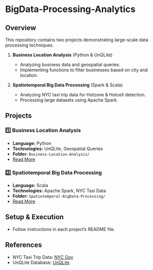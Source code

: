 # BigData-Processing-Analytics

## Overview
This repository contains two projects demonstrating large-scale data processing techniques.

1. **Business Location Analysis** (Python & UnQLite)
   - Analyzing business data and geospatial queries.
   - Implementing functions to filter businesses based on city and location.

2. **Spatiotemporal Big Data Processing** (Spark & Scala)
   - Analyzing NYC taxi trip data for Hotzone & Hotcell detection.
   - Processing large datasets using Apache Spark.

## Projects

### 1️⃣ **Business Location Analysis**
- **Language:** Python
- **Technologies:** UnQLite, Geospatial Queries
- **Folder:** `Business-Location-Analysis/`
- [Read More](./Business-Location-Analysis/README.md)

### 2️⃣ **Spatiotemporal Big Data Processing**
- **Language:** Scala
- **Technologies:** Apache Spark, NYC Taxi Data
- **Folder:** `Spatiotemporal-BigData-Processing/`
- [Read More](./Spatiotemporal-BigData-Processing/README.md)

## Setup & Execution
- Follow instructions in each project’s README file.

## References
- NYC Taxi Trip Data: [NYC Gov](https://www.nyc.gov/html/tlc/html/about/trip_record_data.shtml)
- UnQLite Database: [UnQLite](https://unqlite.org/)

